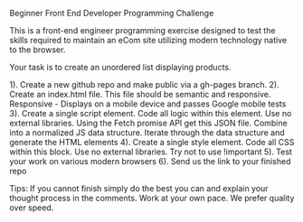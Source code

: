 Beginner Front End Developer 
Programming Challenge

This is a front-end engineer programming exercise designed to test the skills required to maintain an eCom site utilizing modern technology native to the browser.

Your task is to create an unordered list displaying products.

1). Create a new github repo and make public via a gh-pages branch.
2). Create an index.html file. This file should be semantic and responsive.
Responsive - Displays on a mobile device and passes Google mobile tests
3). Create a single script element. Code all logic within this element. Use no external libraries.
Using the Fetch promise API get this JSON file. Combine into a normalized JS data structure.
Iterate through the data structure and generate the HTML elements
4). Create a single style element. Code all CSS within this block. Use no external libraries.
Try not to use !important
5). Test your work on various modern browsers
6). Send us the link to your finished repo

Tips: If you cannot finish simply do the best you can and explain your thought process in the comments. Work at your own pace. We prefer quality over speed.





